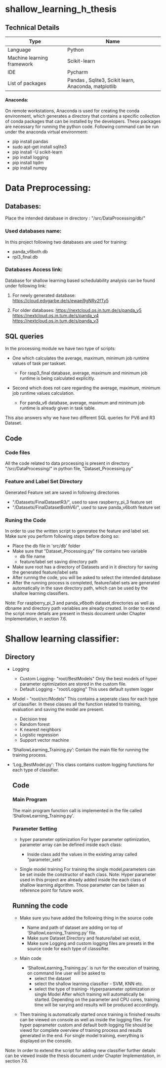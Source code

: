# shallow_learning_h_thesis


## Technical Details ## 

  Type | Name
------------- | -------------
Language | Python
Machine learning framework | Scikit-learn
IDE | Pycharm
List of packages | Pandas , Sqlite3, Scikit learn, Anaconda, matplotlib

#### Anaconda: #### 
On remote workstations, Anaconda is used for creating the conda environment, which generates a directory that contains a specific collection of conda packages that can be installed by the developers. These packages are necessary for running the python code.
Following command can be run under the anaconda virtual environment: 
* pip install pandas 
* sudo apt-get install sqlite3 
* pip install -U scikit-learn
* pip install logging
* pip install tqdm 
* pip install numpy

# Data Preprocessing: # 

## Databases: ## 

Place the intended database in directory : "/src/DataProcessing/db/"

### Used databases name: ### 
In this project following two databases are used for training:
* panda_v6both.db
* rpi3_final.db


### Databases Access link: ### 
Database for shallow learning based schedulability analysis can be found under following link:
1. For newly generated database:
https://cloud.edvgarbe.de/s/ewaej9gNRy2fTy5

2. For older databases:
https://nextcloud.os.in.tum.de/s/panda_v5
https://nextcloud.os.in.tum.de/s/panda_v4
https://nextcloud.os.in.tum.de/s/panda_v3


## SQL queries ##
In the processing module we have two type of scripts: 
* One which calculates the average, maximum, minimum job runtime values of task per taskset.
  * For rasp3_final database, average, maximum and minimum job runtime is being calculated explicitly.
  
* Second which does not care regarding the average, maximum, minimum job runtime values calculation.
  * For panda_v6 database, average, maximum and minimum job runtime is already given in task table.

This also answers why we have two different SQL queries for PV6 and R3 Dataset.

## Code ##
### Code files ###
All the code related to data processing is present in directory "/src/DataProcessing/" in python file, "Dataset_Processing.py"
### Feature and Label Set Directory ###
Generated Feature set are saved in  following directories
* "/Datasets/FinalDatasetR3/", used to save raspberry_pi_3 feature set  
* "/Datasets/FinalDatasetBothV6/", used to save panda_v6both feature set
        
### Runing the Code ###
In order to use the written script to generatee the feature and label set. Make sure you perform following steps before doing so:
* Place the db file in 'src/db' folder
* Make sure that "Dataset_Processing.py" file contains two variable 
  * db file name 
  * feature/label set saving directory path 
* Make sure root has a directory of Datasets and in it directory for saving the generated feature/label sets
* After runnng the code, you will be asked to select the intended database 
* After the running process is completed, feature/label sets are generated automatically in the save directory path, which can be used by the shallow learning classifiers.

Note: For raspberry_pi_3 and panda_v6both dataset,directories as well as dbname and directory path variables are already created. In order to extend the script more details are present in thesis document under Chapter Implementation, in section 7.6.  

  
  
# Shallow learning classifier: # 

## Directory ## 
* Logging
    * Custom Logging- "root/BestModels"
      Only the best models of hyper parameter optimization are stored in the custom file.
    * Default Logging - "root/Logging"
      This uses default system logger

* Model - "root/src/Models"
  This contains a seperate class for each type of classifier. In these classes all the function related to training, evaluation and saving the model are present.
    * Decision tree
    * Random forest
    * K nearest neighbors
    * Logistic regression
    * Support vector machine
  
* ‘ShallowLearning_Training.py’:
  Contain the main file for running the training process.

* ‘Log_BestModel.py':
  This class contains custom logging functions for each type of classifier. 
   
  ## Code ## 
  ### Main Program ###
  The main program function call is implemented in the file called ‘ShallowLearning_Training.py’. 
  
  ### Parameter Setting ###
  * hyper parameter optimization
  For hyper parameter optimization, parameter array can be defined inside each class:
    * Inside class add the values in the existing array called "parameter_sets"
  
  * Single model training 
     For training the single model,parameters can be set inside the constructor of each class. 
  Note: Hyper parameter used in this project are already added inside the each class of shallow learning algorithm. Those parameter can be taken as reference point for future work. 
  ## Running the code ##
  * Make sure you have added the following thing in the source  code
    * Name and path of dataset are adding on top of ‘ShallowLearning_Training.py’ file.
    * Make sure Dataset Directory and feature/label set exist,
    * Make sure Logging and custom logging files are presets in the source code for each type of classsifier. 

  * Main code
    * ‘ShallowLearning_Training.py’. is run for the execution of training, on command line user will be asked to 
      * select the dataset
      * select the shallow learning classifier - SVM, KNN etc. 
      * select the type of training- Hyperparameter optimization or single Model
      After which training will automatically be started. Depending on the parameter and CPU cores, training time will be varying and results will be produced accordingly. 
  
  * Then training is automatically started  once training is finished results can be viewed on console as well as inside the logging files. For hyper paprameter custom and default both logging file should be viewd for complete overview of training process and results generated in the end. For single model training, everything is displayed on the console. 

 Note: In order to extend the script for adding new classifier further details can be viewed inside the thesis document under Chapter Implementation, in section 7.6.  
